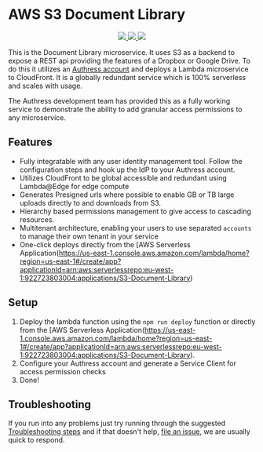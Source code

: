 # AWS S3 Document Library

<p align="center">
    <a href="./LICENSE" alt="apache 2.0 license">
      <img src="https://img.shields.io/badge/license-Apache%202.0-blue.svg">
    </a>
    <a href="https://us-east-1.console.aws.amazon.com/lambda/home?region=us-east-1#/create/app?applicationId=arn:aws:serverlessrepo:eu-west-1:922723803004:applications/S3-Document-Library" alt="Installations">
      <img src="https://img.shields.io/badge/Installed%20Deployments-1637-success">
    </a>
    <a href="https://us-east-1.console.aws.amazon.com/lambda/home?region=us-east-1#/create/app?applicationId=arn:aws:serverlessrepo:eu-west-1:922723803004:applications/S3-Document-Library" alt="AWS Serverless Application">
        <img src="https://img.shields.io/badge/AWS%20Serverless%20Application-S3%20Document%20Library-blue">
    </a>
</p>

This is the Document Library microservice. It uses S3 as a backend to expose a REST api providing the features of a Dropbox or Google Drive. To do this it utilizes an [Authress account](https://authress.io) and deploys a Lambda microservice to CloudFront. It is a globally redundant service which is 100% serverless and scales with usage.

The Authress development team has provided this as a fully working service to demonstrate the ability to add granular access permissions to any microservice.

## Features
* Fully integratable with any user identity management tool. Follow the configuration steps and hook up the IdP to your Authress account.
* Utilizes CloudFront to be global accessible and redundant using Lambda@Edge for edge compute
* Generates Presigned urls where possible to enable GB or TB large uploads directly to and downloads from S3.
* Hierarchy based permissions management to give access to cascading resources.
* Multitenant architecture, enabling your users to use separated `accounts` to manage their own tenant in your service
* One-click deploys directly from the [AWS Serverless Application(https://us-east-1.console.aws.amazon.com/lambda/home?region=us-east-1#/create/app?applicationId=arn:aws:serverlessrepo:eu-west-1:922723803004:applications/S3-Document-Library)

## Setup
1. Deploy the lambda function using the `npm run deploy` function or directly from the [AWS Serverless Application(https://us-east-1.console.aws.amazon.com/lambda/home?region=us-east-1#/create/app?applicationId=arn:aws:serverlessrepo:eu-west-1:922723803004:applications/S3-Document-Library).
1. Configure your Authress account and generate a Service Client for access permission checks
1. Done!

## Troubleshooting
If you run into any problems just try running through the suggested [Troubleshooting steps](./docs/troubleshooting.md) and if that doesn't help, [file an issue](https://github.com/Authress/document-library-microservice.js/issues), we are usually quick to respond.

<!-- ## Standard use cases:


## Contribution

### Development -->